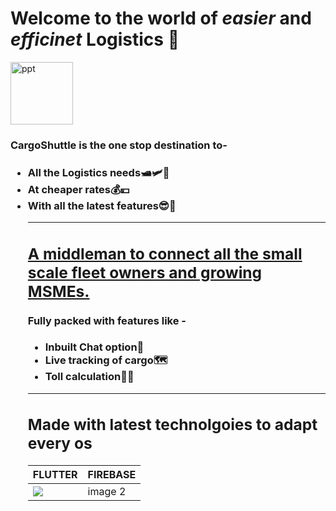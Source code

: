 <h1>Welcome to the world of <b><em>easier</em></b> and <b><em>efficinet</em></b> Logistics 🚚</h1>
<a href="https://ibb.co/ZMP8vYj"><img src="https://i.ibb.co/NyPjfmv/ppt.png" alt="ppt" border="0" width="100px"></a>
<h3>CargoShuttle is the one stop destination to-<h3>
<ul>
  <li>All the Logistics needs🛥🛩🚃</li>
  <li>At cheaper rates💰💴</li>
  <li>With all the latest features😎🤩</li>
<hr color="red">
  <h2><u>A middleman to connect all the small scale fleet owners and growing MSMEs.</u></h2>
<h4>Fully packed with features like -</h4> 
<ul type="disc">
  <li>Inbuilt Chat option📱</li>
  <li>Live tracking of cargo🗺</li>
  <li>Toll calculation🚥🚏</li>
</ul>
<hr>
<h2>Made with latest technolgoies to adapt every os</h2>
  
| <center>FLUTTER</center> | <center>FIREBASE</center>|
|------------|-------------|
| <img src="https://www.google.com/url?sa=i&url=https%3A%2F%2Fventurebeat.com%2F2019%2F12%2F11%2Fgoogle-paints-its-ambient-computing-vision-for-flutter%2F&psig=AOvVaw2LlIgGNpmCN70BCP1Vn2Sw&ust=1606041229333000&source=images&cd=vfe&ved=0CAIQjRxqFwoTCLjD1fu3k-0CFQAAAAAdAAAAABAD"></img> | image 2 |



